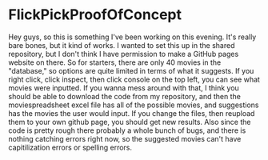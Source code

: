 # FlickPickProofOfConcept
Hey guys, so this is something I've been working on this evening. It's really bare bones, but it kind of works. I wanted to set this up in the shared repository, but I don't think I have permission to make a GitHub pages website on there. So for starters, there are only 40 movies in the "database," so options are quite limited in terms of what it suggests.
If you right click, click inspect, then click console on the top left, you can see what movies were inputted.
If you wanna mess around with that, I think you should be able to download the code from my repository, and then the moviespreadsheet excel file has all of the possible movies, and suggestions has the movies the user would input. If you change the files, then reupload them to your own github page, you should get new results.
Also since the code is pretty rough there probably a whole bunch of bugs, and there is nothing catching errors right now, so the suggested movies can't have capitilization errors or spelling errors.
